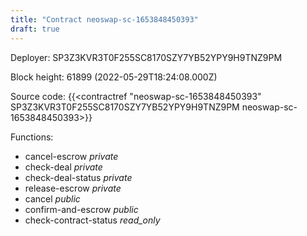 ```yaml
---
title: "Contract neoswap-sc-1653848450393"
draft: true
---
```

Deployer: SP3Z3KVR3T0F255SC8170SZY7YB52YPY9H9TNZ9PM


 



Block height: 61899 (2022-05-29T18:24:08.000Z)

Source code: {{<contractref "neoswap-sc-1653848450393" SP3Z3KVR3T0F255SC8170SZY7YB52YPY9H9TNZ9PM neoswap-sc-1653848450393>}}

Functions:

* cancel-escrow _private_
* check-deal _private_
* check-deal-status _private_
* release-escrow _private_
* cancel _public_
* confirm-and-escrow _public_
* check-contract-status _read_only_
